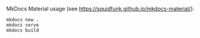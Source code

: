MkDocs Material usage (see https://squidfunk.github.io/mkdocs-material/):

```
mkdocs new .
mkdocs serve
mkdocs build
```

